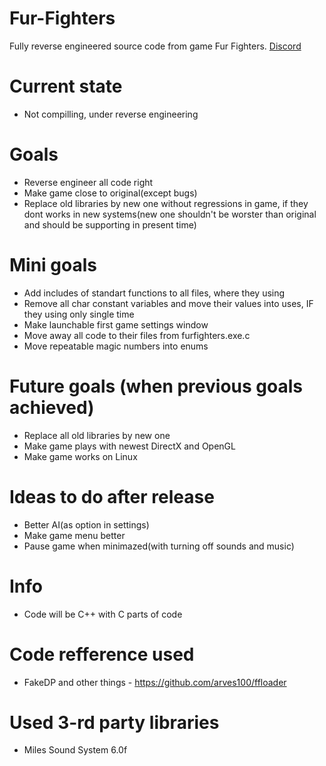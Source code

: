 # Fur-Fighters
Fully reverse engineered source code from game Fur Fighters.
[Discord](https://discord.gg/zgSVGSs)

# Current state
* Not compilling, under reverse engineering

# Goals
* Reverse engineer all code right
* Make game close to original(except bugs)
* Replace old libraries by new one without regressions in game, if they dont works in new systems(new one shouldn't be worster than original and should be supporting in present time)

# Mini goals
* Add includes of standart functions to all files, where they using
* Remove all char constant variables and move their values into uses, IF they using only single time 
* Make launchable first game settings window
* Move away all code to their files from furfighters.exe.c
* Move repeatable magic numbers into enums

# Future goals (when previous goals achieved)
* Replace all old libraries by new one
* Make game plays with newest DirectX and OpenGL
* Make game works on Linux

# Ideas to do after release
* Better AI(as option in settings)
* Make game menu better
* Pause game when minimazed(with turning off sounds and music)

# Info
* Code will be C++ with C parts of code

# Code refference used
* FakeDP and other things - https://github.com/arves100/ffloader

# Used 3-rd party libraries
* Miles Sound System 6.0f
